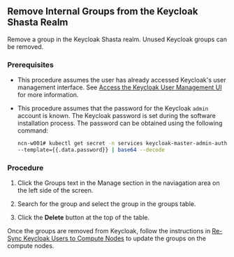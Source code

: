 ## Remove Internal Groups from the Keycloak Shasta Realm

Remove a group in the Keycloak Shasta realm. Unused Keycloak groups can be removed.


### Prerequisites 

-   This procedure assumes the user has already accessed Keycloak's user management interface. See [Access the Keycloak User Management UI](Access_the_Keycloak_User_Managment_UI.md) for more information.
-   This procedure assumes that the password for the Keycloak `admin` account is known. The Keycloak password is set during the software installation process. The password can be obtained using the following command:

    ```bash
    ncn-w001# kubectl get secret -n services keycloak-master-admin-auth \
    --template={{.data.password}} | base64 --decode
    ```

### Procedure

1.  Click the Groups text in the Manage section in the naviagation area on the left side of the screen.

2.  Search for the group and select the group in the groups table.

3.  Click the **Delete** button at the top of the table.


Once the groups are removed from Keycloak, follow the instructions in [Re-Sync Keycloak Users to Compute Nodes](Resync_Keycloak_Users_to_Compute_Nodes.md) to update the groups on the compute nodes.



